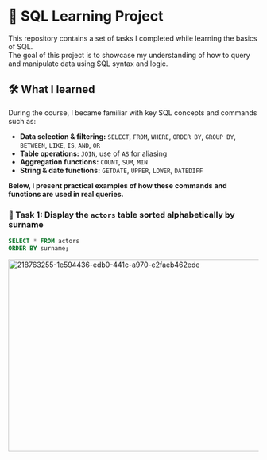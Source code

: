 # 🧠 SQL Learning Project

This repository contains a set of tasks I completed while learning the basics of SQL.  
The goal of this project is to showcase my understanding of how to query and manipulate data using SQL syntax and logic.

## 🛠️ What I learned

During the course, I became familiar with key SQL concepts and commands such as:

- **Data selection & filtering:** `SELECT`, `FROM`, `WHERE`, `ORDER BY`, `GROUP BY`, `BETWEEN`, `LIKE`, `IS`, `AND`, `OR`
- **Table operations:** `JOIN`, use of `AS` for aliasing
- **Aggregation functions:** `COUNT`, `SUM`, `MIN`
- **String & date functions:** `GETDATE`, `UPPER`, `LOWER`, `DATEDIFF`

**Below, I present practical examples of how these commands and functions are used in real queries.**

### 🧾 Task 1: Display the `actors` table sorted alphabetically by surname

```sql
SELECT * FROM actors
ORDER BY surname;
```
<img width="806" height="387" alt="218763255-1e594436-edb0-441c-a970-e2faeb462ede" src="https://github.com/user-attachments/assets/76715233-4295-40da-965d-b47f5aec136b" />
